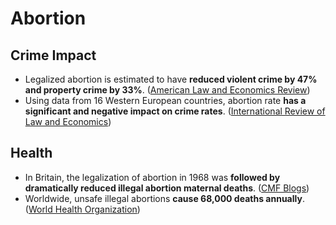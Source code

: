 # Abortion

## Crime Impact

* Legalized abortion is estimated to have **reduced violent crime by 47% and property crime by 33%**. \([American Law and Economics Review](https://www-cdn.law.stanford.edu/wp-content/uploads/2020/09/The_Impact_of_Legalized_Abortion_on_Crime.pdf)\)
* Using data from 16 Western European countries, abortion rate **has a significant and negative impact on crime rates**. \([International Review of Law and Economics](https://0x0.la/u/zpPvBtd.pdf)\)

## Health

* In Britain, the legalization of abortion in 1968 was **followed by dramatically reduced illegal abortion maternal deaths**. \([CMF Blogs](http://4.bp.blogspot.com/-UrfrLCC18N4/T94M-98cz2I/AAAAAAAAByY/mcog8cdOMOU/s1600/abortionstats.png)\)
* Worldwide, unsafe illegal abortions **cause 68,000 deaths annually**. \([World Health Organization](http://whqlibdoc.who.int/publications/2004/9241591803.pdf)\)



